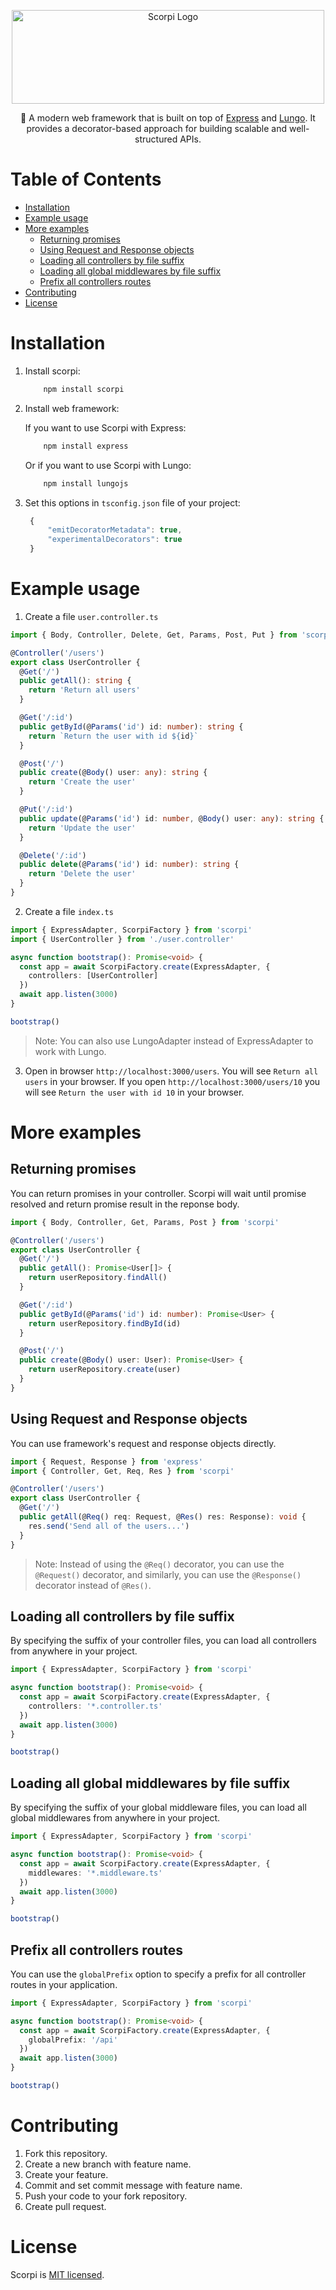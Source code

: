 <p align="center">
<img src="https://raw.githubusercontent.com/canccevik/scorpi/main/.github/assets/logo.png" alt="Scorpi Logo" width="500" height="150"/>
</p>

<p align="center">💎 A modern web framework that is built on top of <a href="https://github.com/expressjs/express">Express</a> and <a href="https://github.com/canccevik/lungo">Lungo</a>. It provides a decorator-based approach for building scalable and well-structured APIs.</p>

# Table of Contents

- [Installation](#installation)
- [Example usage](#example-usage)
- [More examples](#more-examples)
  - [Returning promises](#returning-promises)
  - [Using Request and Response objects](#using-request-and-response-objects)
  - [Loading all controllers by file suffix](#loading-all-controllers-by-file-suffix)
  - [Loading all global middlewares by file suffix](#loading-all-global-middlewares-by-file-suffix)
  - [Prefix all controllers routes](#prefix-all-controllers-routes)
- [Contributing](#contributing)
- [License](#license)

# Installation

1. Install scorpi:

   ```ts
       npm install scorpi
   ```

2. Install web framework:

   If you want to use Scorpi with Express:

   ```ts
       npm install express
   ```

   Or if you want to use Scorpi with Lungo:

   ```ts
       npm install lungojs
   ```

3. Set this options in `tsconfig.json` file of your project:

   ```ts
    {
        "emitDecoratorMetadata": true,
        "experimentalDecorators": true
    }
   ```

# Example usage

1. Create a file `user.controller.ts`

```ts
import { Body, Controller, Delete, Get, Params, Post, Put } from 'scorpi'

@Controller('/users')
export class UserController {
  @Get('/')
  public getAll(): string {
    return 'Return all users'
  }

  @Get('/:id')
  public getById(@Params('id') id: number): string {
    return `Return the user with id ${id}`
  }

  @Post('/')
  public create(@Body() user: any): string {
    return 'Create the user'
  }

  @Put('/:id')
  public update(@Params('id') id: number, @Body() user: any): string {
    return 'Update the user'
  }

  @Delete('/:id')
  public delete(@Params('id') id: number): string {
    return 'Delete the user'
  }
}
```

2. Create a file `index.ts`

```ts
import { ExpressAdapter, ScorpiFactory } from 'scorpi'
import { UserController } from './user.controller'

async function bootstrap(): Promise<void> {
  const app = await ScorpiFactory.create(ExpressAdapter, {
    controllers: [UserController]
  })
  await app.listen(3000)
}

bootstrap()
```

> Note: You can also use LungoAdapter instead of ExpressAdapter to work with Lungo.

3. Open in browser `http://localhost:3000/users`. You will see `Return all users` in your browser. If you open `http://localhost:3000/users/10` you will see `Return the user with id 10` in your browser.

# More examples

## Returning promises

You can return promises in your controller. Scorpi will wait until promise resolved and return promise result in the reponse body.

```ts
import { Body, Controller, Get, Params, Post } from 'scorpi'

@Controller('/users')
export class UserController {
  @Get('/')
  public getAll(): Promise<User[]> {
    return userRepository.findAll()
  }

  @Get('/:id')
  public getById(@Params('id') id: number): Promise<User> {
    return userRepository.findById(id)
  }

  @Post('/')
  public create(@Body() user: User): Promise<User> {
    return userRepository.create(user)
  }
}
```

## Using Request and Response objects

You can use framework's request and response objects directly.

```ts
import { Request, Response } from 'express'
import { Controller, Get, Req, Res } from 'scorpi'

@Controller('/users')
export class UserController {
  @Get('/')
  public getAll(@Req() req: Request, @Res() res: Response): void {
    res.send('Send all of the users...')
  }
}
```

> Note: Instead of using the `@Req()` decorator, you can use the `@Request()` decorator, and similarly, you can use the `@Response()` decorator instead of `@Res()`.

## Loading all controllers by file suffix

By specifying the suffix of your controller files, you can load all controllers from anywhere in your project.

```ts
import { ExpressAdapter, ScorpiFactory } from 'scorpi'

async function bootstrap(): Promise<void> {
  const app = await ScorpiFactory.create(ExpressAdapter, {
    controllers: '*.controller.ts'
  })
  await app.listen(3000)
}

bootstrap()
```

## Loading all global middlewares by file suffix

By specifying the suffix of your global middleware files, you can load all global middlewares from anywhere in your project.

```ts
import { ExpressAdapter, ScorpiFactory } from 'scorpi'

async function bootstrap(): Promise<void> {
  const app = await ScorpiFactory.create(ExpressAdapter, {
    middlewares: '*.middleware.ts'
  })
  await app.listen(3000)
}

bootstrap()
```

## Prefix all controllers routes

You can use the `globalPrefix` option to specify a prefix for all controller routes in your application.

```ts
import { ExpressAdapter, ScorpiFactory } from 'scorpi'

async function bootstrap(): Promise<void> {
  const app = await ScorpiFactory.create(ExpressAdapter, {
    globalPrefix: '/api'
  })
  await app.listen(3000)
}

bootstrap()
```

# Contributing

1. Fork this repository.
2. Create a new branch with feature name.
3. Create your feature.
4. Commit and set commit message with feature name.
5. Push your code to your fork repository.
6. Create pull request.

# License

Scorpi is [MIT licensed](https://github.com/canccevik/scorpi/blob/master/LICENSE).
